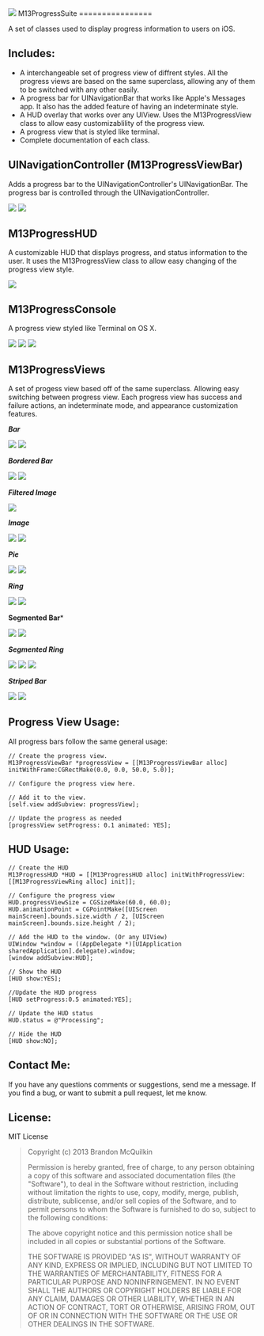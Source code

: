 <img src="https://raw.github.com/Marxon13/M13ProgressSuite/master/ReadmeResources/M13ProgressSuiteBanner.png">
M13ProgressSuite
================

A set of classes used to display progress information to users on iOS.

Includes:
---------
* A interchangeable set of progress view of diffrent styles. All the progress views are based on the same superclass, allowing any of them to be switched with any other easily.
* A progress bar for UINavigationBar that works like Apple's Messages app. It also has the added feature of having an indeterminate style.
* A HUD overlay that works over any UIView. Uses the M13ProgressView class to allow easy customizablility of the progress view.
* A progress view that is styled like terminal.
* Complete documentation of each class.

UINavigationController (M13ProgressViewBar)
---------------------
Adds a progress bar to the UINavigationController's UINavigationBar. The progress bar is controlled through the UINavigationController. 

<img src="https://raw.github.com/Marxon13/M13ProgressSuite/master/ReadmeResources/UINavigationBar.gif">

<img src="https://raw.github.com/Marxon13/M13ProgressSuite/master/ReadmeResources/UINavigationBarIndeterminate.gif">


M13ProgressHUD
---------------
A customizable HUD that displays progress, and status information to the user. It uses the M13ProgressView class to allow easy changing of the progress view style.

<img src="https://raw.github.com/Marxon13/M13ProgressSuite/master/ReadmeResources/HUDBasic.gif">


M13ProgressConsole
------------------
A progress view styled like Terminal on OS X.

<img src="https://raw.github.com/Marxon13/M13ProgressSuite/master/ReadmeResources/ConsolePercent.gif">

<img src="https://raw.github.com/Marxon13/M13ProgressSuite/master/ReadmeResources/ConsoleDots.gif">

<img src="https://raw.github.com/Marxon13/M13ProgressSuite/master/ReadmeResources/ConsoleDotsRaise.gif">

M13ProgressViews
----------------
A set of progess view based off of the same superclass. Allowing easy switching between progress view. Each progress view has success and failure actions, an indeterminate mode, and appearance customization features.

***Bar***

<img src="https://raw.github.com/Marxon13/M13ProgressSuite/master/ReadmeResources/Bar.gif">

<img src="https://raw.github.com/Marxon13/M13ProgressSuite/master/ReadmeResources/BarIndeterminate.gif">

***Bordered Bar***

<img src="https://raw.github.com/Marxon13/M13ProgressSuite/master/ReadmeResources/BorderedBar.gif">

<img src="https://raw.github.com/Marxon13/M13ProgressSuite/master/ReadmeResources/BorderedIndeterminate.gif">

***Filtered Image***

<img src="https://raw.github.com/Marxon13/M13ProgressSuite/master/ReadmeResources/FilteredImage.gif">

***Image***

<img src="https://raw.github.com/Marxon13/M13ProgressSuite/master/ReadmeResources/Image.gif">

<img src="https://raw.github.com/Marxon13/M13ProgressSuite/master/ReadmeResources/ImageHidden.gif">

***Pie***

<img src="https://raw.github.com/Marxon13/M13ProgressSuite/master/ReadmeResources/Pie.gif">

<img src="https://raw.github.com/Marxon13/M13ProgressSuite/master/ReadmeResources/PieIndeterminate.gif">

***Ring***

<img src="https://raw.github.com/Marxon13/M13ProgressSuite/master/ReadmeResources/Ring.gif">

<img src="https://raw.github.com/Marxon13/M13ProgressSuite/master/ReadmeResources/RingIndeterminate.gif">

**Segmented Bar***

<img src="https://raw.github.com/Marxon13/M13ProgressSuite/master/ReadmeResources/SegmentedBar.gif">

<img src="https://raw.github.com/Marxon13/M13ProgressSuite/master/ReadmeResources/SegmentedBarIndeterminate.gif">

***Segmented Ring***

<img src="https://raw.github.com/Marxon13/M13ProgressSuite/master/ReadmeResources/SegmentedRing.gif">

<img src="https://raw.github.com/Marxon13/M13ProgressSuite/master/ReadmeResources/SegmentedRingStraight.gif">

<img src="https://raw.github.com/Marxon13/M13ProgressSuite/master/ReadmeResources/SegmentedRingIndeterminate.gif">

***Striped Bar***

<img src="https://raw.github.com/Marxon13/M13ProgressSuite/master/ReadmeResources/Striped.gif">

<img src="https://raw.github.com/Marxon13/M13ProgressSuite/master/ReadmeResources/StripedIndeterminate.gif">

Progress View Usage:
--------------------

All progress bars follow the same general usage:

```
// Create the progress view.
M13ProgressViewBar *progressView = [[M13ProgressViewBar alloc] initWithFrame:CGRectMake(0.0, 0.0, 50.0, 5.0)];

// Configure the progress view here.

// Add it to the view.
[self.view addSubview: progressView];

// Update the progress as needed
[progressView setProgress: 0.1 animated: YES];

```

HUD Usage:
----------

```
// Create the HUD
M13ProgressHUD *HUD = [[M13ProgressHUD alloc] initWithProgressView:[[M13ProgressViewRing alloc] init]];

// Configure the progress view
HUD.progressViewSize = CGSizeMake(60.0, 60.0);
HUD.animationPoint = CGPointMake([UIScreen mainScreen].bounds.size.width / 2, [UIScreen mainScreen].bounds.size.height / 2);

// Add the HUD to the window. (Or any UIView)
UIWindow *window = ((AppDelegate *)[UIApplication sharedApplication].delegate).window;
[window addSubview:HUD];

// Show the HUD
[HUD show:YES];

//Update the HUD progress
[HUD setProgress:0.5 animated:YES];

// Update the HUD status
HUD.status = @"Processing";

// Hide the HUD
[HUD show:NO];

```

Contact Me:
-------------
If you have any questions comments or suggestions, send me a message. If you find a bug, or want to submit a pull request, let me know.

License:
--------
MIT License

> Copyright (c) 2013 Brandon McQuilkin
> 
> Permission is hereby granted, free of charge, to any person obtaining 
>a copy of this software and associated documentation files (the  
>"Software"), to deal in the Software without restriction, including 
>without limitation the rights to use, copy, modify, merge, publish, 
>distribute, sublicense, and/or sell copies of the Software, and to 
>permit persons to whom the Software is furnished to do so, subject to  
>the following conditions:
> 
> The above copyright notice and this permission notice shall be 
>included in all copies or substantial portions of the Software.
> 
> THE SOFTWARE IS PROVIDED "AS IS", WITHOUT WARRANTY OF ANY KIND, 
>EXPRESS OR IMPLIED, INCLUDING BUT NOT LIMITED TO THE WARRANTIES OF 
>MERCHANTABILITY, FITNESS FOR A PARTICULAR PURPOSE AND NONINFRINGEMENT. 
>IN NO EVENT SHALL THE AUTHORS OR COPYRIGHT HOLDERS BE LIABLE FOR ANY 
>CLAIM, DAMAGES OR OTHER LIABILITY, WHETHER IN AN ACTION OF CONTRACT, 
>TORT OR OTHERWISE, ARISING FROM, OUT OF OR IN CONNECTION WITH THE 
>SOFTWARE OR THE USE OR OTHER DEALINGS IN THE SOFTWARE.
